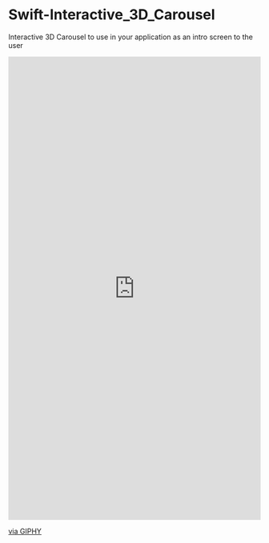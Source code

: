 # Swift-Interactive_3D_Carousel

Interactive 3D Carousel to use in your application as an intro screen to the user

<div style="width:100%;height:0;padding-bottom:184%;position:relative;"><iframe src="https://giphy.com/embed/f9qnrrHgkuDuaWWHJS" width="100%" height="100%" style="position:absolute" frameBorder="0" class="giphy-embed" allowFullScreen></iframe></div><p><a href="https://giphy.com/gifs/f9qnrrHgkuDuaWWHJS">via GIPHY</a></p>
